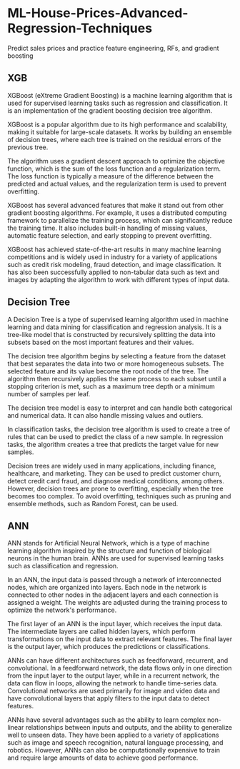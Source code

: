 # ML-House-Prices-Advanced-Regression-Techniques
Predict sales prices and practice feature engineering, RFs, and gradient boosting

## XGB
XGBoost (eXtreme Gradient Boosting) is a machine learning algorithm that is used for supervised learning tasks such as regression and classification. It is an implementation of the gradient boosting decision tree algorithm.

XGBoost is a popular algorithm due to its high performance and scalability, making it suitable for large-scale datasets. It works by building an ensemble of decision trees, where each tree is trained on the residual errors of the previous tree.

The algorithm uses a gradient descent approach to optimize the objective function, which is the sum of the loss function and a regularization term. The loss function is typically a measure of the difference between the predicted and actual values, and the regularization term is used to prevent overfitting.

XGBoost has several advanced features that make it stand out from other gradient boosting algorithms. For example, it uses a distributed computing framework to parallelize the training process, which can significantly reduce the training time. It also includes built-in handling of missing values, automatic feature selection, and early stopping to prevent overfitting.

XGBoost has achieved state-of-the-art results in many machine learning competitions and is widely used in industry for a variety of applications such as credit risk modeling, fraud detection, and image classification. It has also been successfully applied to non-tabular data such as text and images by adapting the algorithm to work with different types of input data.
## Decision Tree
A Decision Tree is a type of supervised learning algorithm used in machine learning and data mining for classification and regression analysis. It is a tree-like model that is constructed by recursively splitting the data into subsets based on the most important features and their values.

The decision tree algorithm begins by selecting a feature from the dataset that best separates the data into two or more homogeneous subsets. The selected feature and its value become the root node of the tree. The algorithm then recursively applies the same process to each subset until a stopping criterion is met, such as a maximum tree depth or a minimum number of samples per leaf.

The decision tree model is easy to interpret and can handle both categorical and numerical data. It can also handle missing values and outliers.

In classification tasks, the decision tree algorithm is used to create a tree of rules that can be used to predict the class of a new sample. In regression tasks, the algorithm creates a tree that predicts the target value for new samples.

Decision trees are widely used in many applications, including finance, healthcare, and marketing. They can be used to predict customer churn, detect credit card fraud, and diagnose medical conditions, among others. However, decision trees are prone to overfitting, especially when the tree becomes too complex. To avoid overfitting, techniques such as pruning and ensemble methods, such as Random Forest, can be used.
## ANN
ANN stands for Artificial Neural Network, which is a type of machine learning algorithm inspired by the structure and function of biological neurons in the human brain. ANNs are used for supervised learning tasks such as classification and regression.

In an ANN, the input data is passed through a network of interconnected nodes, which are organized into layers. Each node in the network is connected to other nodes in the adjacent layers and each connection is assigned a weight. The weights are adjusted during the training process to optimize the network's performance.

The first layer of an ANN is the input layer, which receives the input data. The intermediate layers are called hidden layers, which perform transformations on the input data to extract relevant features. The final layer is the output layer, which produces the predictions or classifications.

ANNs can have different architectures such as feedforward, recurrent, and convolutional. In a feedforward network, the data flows only in one direction from the input layer to the output layer, while in a recurrent network, the data can flow in loops, allowing the network to handle time-series data. Convolutional networks are used primarily for image and video data and have convolutional layers that apply filters to the input data to detect features.

ANNs have several advantages such as the ability to learn complex non-linear relationships between inputs and outputs, and the ability to generalize well to unseen data. They have been applied to a variety of applications such as image and speech recognition, natural language processing, and robotics. However, ANNs can also be computationally expensive to train and require large amounts of data to achieve good performance.
